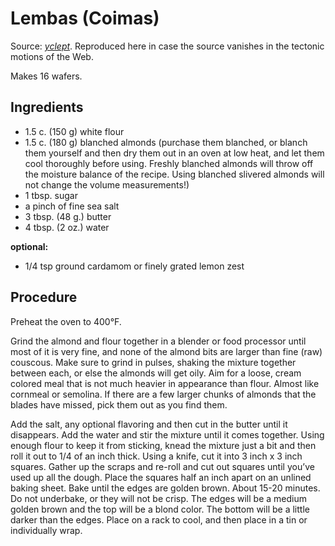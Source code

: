 # Lembas (Coimas)

Source: <cite>[yclept](http://everything2.com/title/lembas)</cite>. Reproduced here in case the source vanishes in the tectonic motions of the Web.

Makes 16 wafers.

## Ingredients
- 1.5 c. (150 g) white flour
- 1.5 c. (180 g) blanched almonds
  (purchase them blanched, or blanch them yourself and then dry them out in an oven at low heat, and let them cool thoroughly before using. Freshly blanched almonds will throw off the moisture balance of the recipe. Using blanched slivered almonds will not change the volume measurements!)
- 1 tbsp. sugar
- a pinch of fine sea salt
- 3 tbsp. (48 g.) butter
- 4 tbsp. (2 oz.) water

**optional:**
- 1/4 tsp ground cardamom or finely grated lemon zest

## Procedure

Preheat the oven to 400°F.

Grind the almond and flour together in a blender or food processor until most of it is very fine, and none of the almond bits are larger than fine (raw) couscous. Make sure to grind in pulses, shaking the mixture together between each, or else the almonds will get oily. Aim for a loose, cream colored meal that is not much heavier in appearance than flour. Almost like cornmeal or semolina. If there are a few larger chunks of almonds that the blades have missed, pick them out as you find them.

Add the salt, any optional flavoring and then cut in the butter until it disappears. Add the water and stir the mixture until it comes together. Using enough flour to keep it from sticking, knead the mixture just a bit and then roll it out to 1/4 of an inch thick. Using a knife, cut it into 3 inch x 3 inch squares. Gather up the scraps and re-roll and cut out squares until you’ve used up all the dough. Place the squares half an inch apart on an unlined baking sheet. Bake until the edges are golden brown. About 15-20 minutes. Do not underbake, or they will not be crisp. The edges will be a medium golden brown and the top will be a blond color. The bottom will be a little darker than the edges. Place on a rack to cool, and then place in a tin or individually wrap.
